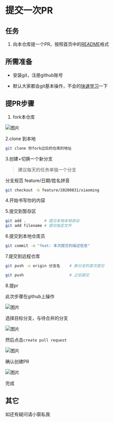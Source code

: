 # 提交一次PR

## 任务

1. 向本仓库提一个PR，按照首页中的[README](../README.md)格式

## 所需准备

* 安装git，注册github账号

* 默认大家都会git基本操作，不会的[快速学习](https://www.liaoxuefeng.com/wiki/896043488029600)一下

## 提PR步骤

1. fork本仓库

![图片](https://img.cdn.sugarat.top/mdImg/MTU5ODg1Mzk4Nzk3MA==598853987970)

2.clone 到本地

```sh
git clone 你fork过后的仓库的地址
```

3.创建+切换一个新分支

> 建议每天的任务单独一个分支

分支规范 feature/日期/姓名拼音

```sh
git checkout -b feature/20200831/xiaoming
```

4.开始书写你的内容

5.提交到暂存区

```sh
git add .        # 提交本地本地改动
git add filename # 提交指定文件
```

6.提交到本地仓库员

```sh
git commit -m "feat: 本次提交的描述信息"
```

7.提交到远程仓库

```sh
git push -u origin 分支名    # 新分支的首次提交

git push                    # 之后提交
```

8.提pr

此次步骤在github上操作

![图片](https://img.cdn.sugarat.top/mdImg/MTU5ODg1NDgyNTIzNw==598854825237)

选择目标分支，与待合并的分支

![图片](https://img.cdn.sugarat.top/mdImg/MTU5ODg1NTAxMzQ2OA==598855013468)

然后点击`create pull request`

![图片](https://img.cdn.sugarat.top/mdImg/MTU5ODg1NTIyNTY3Ng==598855225676)

确认创建PR

![图片](https://img.cdn.sugarat.top/mdImg/MTU5ODg1NTMxOTU0NQ==598855319545)

完成

## 其它

如还有疑问请小窗私我
